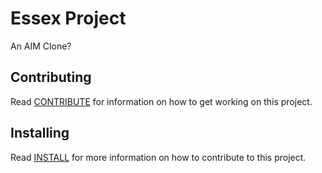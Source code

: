 Essex Project
========

An AIM Clone?

Contributing
-------------
Read [CONTRIBUTE](CONTRIBUTE.md) for information on how to get working on this project.

Installing
-------------
Read [INSTALL](INSTALL.md) for more information on how to contribute to this project.
